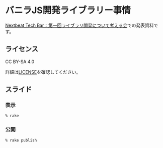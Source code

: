 # バニラJS開発ライブラリー事情

[Nextbeat Tech Bar：第一回ライブラリ開発について考える会](https://nextbeat.connpass.com/event/312789/)での発表資料です。

## ライセンス

CC BY-SA 4.0

詳細は[LICENSE](./LICENSE)を確認してください。

## スライド

### 表示

```console
% rake
```

### 公開

```console
% rake publish
```
